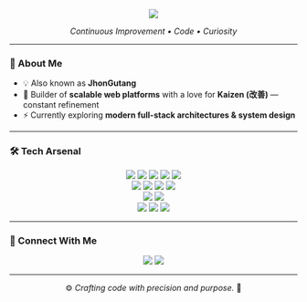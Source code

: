 <!-- Retro Galactic Banner -->
<p align="center">
  <img src="https://capsule-render.vercel.app/api?type=rect&color=0:0F2027,50:203A43,100:2C5364&height=200&section=header&text=👾%20Jhon%20Barry%20D.%20Gutang%20—%20改善&fontSize=45&fontColor=FFFFFF&animation=fadeIn" />
</p>

<p align="center"><i>Continuous Improvement • Code • Curiosity</i></p>

---

### 🧠 About Me

- 💡 Also known as **JhonGutang**
- 🌌 Builder of **scalable web platforms** with a love for **Kaizen (改善)** — constant refinement
- ⚡ Currently exploring **modern full-stack architectures & system design**

---

### 🛠 Tech Arsenal

<p align="center">
  
<!-- Frontend -->
<img src="https://img.shields.io/badge/HTML5-E34F26?style=for-the-badge&logo=html5&logoColor=white" />
<img src="https://img.shields.io/badge/CSS3-1572B6?style=for-the-badge&logo=css3&logoColor=white" />
<img src="https://img.shields.io/badge/JavaScript-F7DF1E?style=for-the-badge&logo=javascript&logoColor=000" />
<img src="https://img.shields.io/badge/Vue-42B883?style=for-the-badge&logo=vue.js&logoColor=white" />
<img src="https://img.shields.io/badge/React-61DAFB?style=for-the-badge&logo=react&logoColor=000" />

<!-- Backend -->
<br/>
<img src="https://img.shields.io/badge/PHP-777BB4?style=for-the-badge&logo=php&logoColor=white" />
<img src="https://img.shields.io/badge/Laravel-FF2D20?style=for-the-badge&logo=laravel&logoColor=white" />
<img src="https://img.shields.io/badge/Express.js-000000?style=for-the-badge&logo=express&logoColor=white" />
<img src="https://img.shields.io/badge/Prisma-2D3748?style=for-the-badge&logo=prisma&logoColor=white" />

<!-- APIs -->
<br/>
<img src="https://img.shields.io/badge/REST-02569B?style=for-the-badge&logo=icloud&logoColor=white" />
<img src="https://img.shields.io/badge/GraphQL-E434AA?style=for-the-badge&logo=graphql&logoColor=white" />

<!-- Tools -->
<br/>
<img src="https://img.shields.io/badge/Git-F05032?style=for-the-badge&logo=git&logoColor=white" />
<img src="https://img.shields.io/badge/GitHub-000?style=for-the-badge&logo=github&logoColor=white" />
<img src="https://img.shields.io/badge/Postman-FF6C37?style=for-the-badge&logo=postman&logoColor=white" />

</p>

---

### 🔗 Connect With Me

<p align="center">
  <a href="mailto:jhonbarrydgutang@gmail.com"><img src="https://img.shields.io/badge/Email-D14836?style=for-the-badge&logo=gmail&logoColor=white" /></a>
  <a href="https://linkedin.com/in/jhongutang"><img src="https://img.shields.io/badge/LinkedIn-0077B5?style=for-the-badge&logo=linkedin&logoColor=white" /></a>
</p>

---

<p align="center">⚙️ <i>Crafting code with precision and purpose.</i> 🚀</p>
